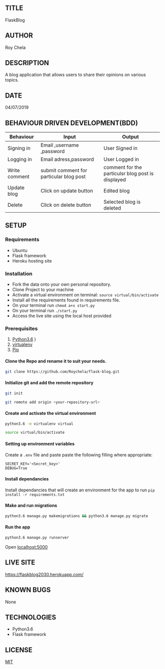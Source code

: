 ## TITLE
FlaskBlog

## AUTHOR
Roy Chela

## DESCRIPTION
A blog application that allows users to share their opinions on various topics.

## DATE
04/07/2019

## BEHAVIOUR DRIVEN DEVELOPMENT(BDD)

| Behaviour | Input                     | Output                    |
| --------- | ------------------------- | ------------------------- |
| Signing in     | Email ,username ,password | User Signed in            |
| Logging in    | Email adress,password     | User Logged in            |
| Write comment    | submit comment for particular blog post   | comment for the particulsr blog post is displayed |
| Update blog  | Click on update button       | Edited blog |
| Delete  | Click on delete button        | Selected blog is deleted |


## SETUP
### Requirements
* Ubuntu
* Flask framework
* Heroku hosting site
### Installation
* Fork the data onto your own personal repository.
* Clone Project to your machine
* Activate a virtual environment on terminal: `source virtual/bin/activate`
* Install all the requirements found in requirements file.
* On your terminal run `chmod a+x start.py`
* On your terminal run `./start.py`
* Access the live site using the local host provided

### Prerequisites
1. [Python3.6](https://www.python.org/downloads/)
)
2. [virtualenv](https://virtualenv.pypa.io/en/stable/installation/)
3. [Pip](https://pip.pypa.io/en/stable/installing/)
#### Clone the Repo and rename it to suit your needs.
```bash
git clone https://github.com/Roychela/flask-blog.git
```
#### Initialize git and add the remote repository
```bash
git init
```
```bash
git remote add origin <your-repository-url>
```

#### Create and activate the virtual environment
```bash
python3.6 -m virtualenv virtual
```

```bash
source virtual/bin/activate
```

#### Setting up environment variables
Create a `.env` file and paste paste the following filling where appropriate:
```
SECRET_KEY='<Secret_key>'
DEBUG=True
```

#### Install dependancies
Install dependancies that will create an environment for the app to run
`pip install -r requirements.txt`

#### Make and run migrations
```bash
python3.6 manage.py makemigrations && python3.6 manage.py migrate
```

#### Run the app
```bash
python3.6 manage.py runserver
```
Open [localhost:5000](http://127.0.0.1:5000/)


## LIVE SITE
https://flaskblog2030.herokuapp.com/
## KNOWN BUGS
None

## TECHNOLOGIES
* Python3.6
* Flask framework

## LICENSE
[MIT](https://github.com/Roychela/flask-blog/blob/master/LICENSE)
